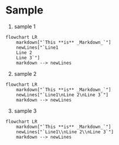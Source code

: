 # Sample

1. sample 1

```mermaid
flowchart LR
    markdown["`This **is** _Markdown_`"]
    newLines["`Line1
    Line 2
    Line 3`"]
    markdown --> newLines
```

2. sample 2

```mermaid
flowchart LR
    markdown["`This **is** _Markdown_`"]
    newLines["`Line1\nLine 2\nLine 3`"]
    markdown --> newLines
```

3. sample 3

```mermaid
flowchart LR
    markdown["`This **is** _Markdown_`"]
    newLines["`Line1\\nLine 2\\nLine 3`"]
    markdown --> newLines
```
